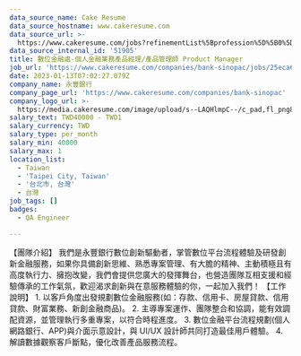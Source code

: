 ```yaml
---
data_source_name: Cake Resume
data_source_hostname: www.cakeresume.com
data_source_url: >-
  https://www.cakeresume.com/jobs?refinementList%5Bprofession%5D%5B0%5D=engineering_qa-engineer&refinementList%5Bsalary_type%5D=per_month&refinementList%5Bsalary_currency%5D=TWD&range%5Bsalary_range%5D%5Bmax%5D=600000
data_source_internal_id: '51905'
title: 數位金融處-個人金融業務產品經理/產品管理師 Product Manager
job_url: 'https://www.cakeresume.com/companies/bank-sinopac/jobs/25eca6'
date: 2023-01-13T07:02:27.079Z
company_name: 永豐銀行
company_page_url: 'https://www.cakeresume.com/companies/bank-sinopac'
company_logo_url: >-
  https://media.cakeresume.com/image/upload/s--LAQHlmpC--/c_pad,fl_png8,h_200,w_200/v1587440067/gwlaoecacjdvqwtejhl3.png
salary_text: TWD40000 - TWD1
salary_currency: TWD
salary_type: per_month
salary_min: 40000
salary_max: 1
location_list:
  - Taiwan
  - 'Taipei City, Taiwan'
  - '台北市, 台灣'
  - 台灣
job_tags: []
badges:
  - QA Engineer

---
```


【團隊介紹】 我們是永豐銀行數位創新驅動者，掌管數位平台流程體驗及研發創新金融服務，如果你具備創新思維、熟悉專案管理、有大膽的精神、主動積極且有高度執行力、擁抱改變，我們會提供您廣大的發揮舞台，也營造團隊互相支援和經驗傳承的工作氣氛，歡迎渴求創新與在意服務體驗的你，一起加入我們！ 【工作說明】 1. 以客戶角度出發規劃數位金融服務(如：存款、信用卡、房屋貸款、信用貸款、財富業務、新創金融商品)。 2. 主導專案運作、團隊整合和協調，能有效調配資源，並管理執行多重專案，以符合時程進度。 3. 數位金融平台流程規劃(個人網路銀行、APP)與介面示意設計，與 UI/UX 設計師共同打造最佳用戶體驗。 4. 解讀數據觀察客戶斷點，優化改善產品服務流程。